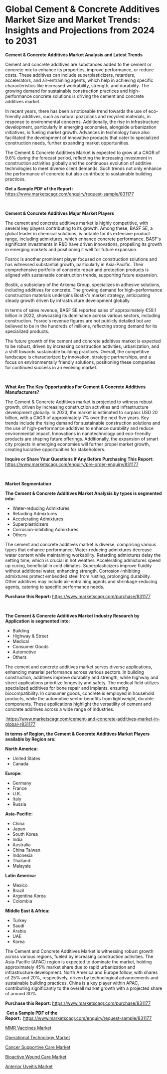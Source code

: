 <p><h1>Global Cement & Concrete Additives Market Size and Market Trends: Insights and Projections from 2024 to 2031</h1></p><p><strong>Cement & Concrete Additives Market Analysis and Latest Trends</strong></p>
<p><p>Cement and concrete additives are substances added to the cement or concrete mix to enhance its properties, improve performance, or reduce costs. These additives can include superplasticizers, retarders, accelerators, and air-entraining agents, which help in achieving specific characteristics like increased workability, strength, and durability. The growing demand for sustainable construction practices and high-performance concrete solutions is driving the cement and concrete additives market. </p><p>In recent years, there has been a noticeable trend towards the use of eco-friendly additives, such as natural pozzolans and recycled materials, in response to environmental concerns. Additionally, the rise in infrastructure development, particularly in emerging economies, alongside urbanization initiatives, is fueling market growth. Advances in technology have also facilitated the development of innovative products that cater to specialized construction needs, further expanding market opportunities.</p><p>The Cement & Concrete Additives Market is expected to grow at a CAGR of 9.6% during the forecast period, reflecting the increasing investment in construction activities globally and the continuous evolution of additive technologies to meet diverse client demands. Such trends not only enhance the performance of concrete but also contribute to sustainable building practices.</p></p>
<p><strong>Get a Sample PDF of the Report:&nbsp;</strong> <a href="https://www.marketscagr.com/enquiry/request-sample/831177?utm_campaign=1436&utm_medium=2&utm_source=Github&utm_content=ia&utm_term=08102024&utm_id=cement-concrete-additives">https://www.marketscagr.com/enquiry/request-sample/831177</a></p>
<p>&nbsp;</p>
<p><strong>Cement & Concrete Additives Major Market Players</strong></p>
<p><p>The cement and concrete additives market is highly competitive, with several key players contributing to its growth. Among these, BASF SE, a global leader in chemical solutions, is notable for its extensive product range, including admixtures, which enhance concrete performance. BASF's significant investments in R&D have driven innovations, propelling its growth in emerging markets and positioning it well for future expansion.</p><p>Fosroc is another prominent player focused on construction solutions and has witnessed substantial growth, particularly in Asia-Pacific. Their comprehensive portfolio of concrete repair and protection products is aligned with sustainable construction trends, supporting future expansion.</p><p>Bostik, a subsidiary of the Arkema Group, specializes in adhesive solutions, including additives for concrete. The growing demand for high-performance construction materials underpins Bostik's market strategy, anticipating steady growth driven by infrastructure development globally.</p><p>In terms of sales revenue, BASF SE reported sales of approximately €59.1 billion in 2022, showcasing its dominance across various sectors, including construction. Fosroc's revenue figures are not publicly detailed but are believed to be in the hundreds of millions, reflecting strong demand for its specialized products.</p><p>The future growth of the cement and concrete additives market is expected to be robust, driven by increasing construction activities, urbanization, and a shift towards sustainable building practices. Overall, the competitive landscape is characterized by innovation, strategic partnerships, and a focus on environmentally friendly solutions, positioning these companies for continued success in an evolving market.</p></p>
<p>&nbsp;</p>
<p><strong>What Are The Key Opportunities For Cement & Concrete Additives Manufacturers?</strong></p>
<p><p>The Cement & Concrete Additives market is projected to witness robust growth, driven by increasing construction activities and infrastructure development globally. In 2023, the market is estimated to surpass USD 20 billion, with a CAGR of approximately 7% over the next five years. Key trends include the rising demand for sustainable construction solutions and the use of high-performance additives to enhance durability and reduce environmental impact. Innovations in nanotechnology and eco-friendly products are shaping future offerings. Additionally, the expansion of smart city projects in emerging economies will further propel market growth, creating lucrative opportunities for stakeholders.</p></p>
<p><strong>Inquire or Share Your Questions If Any Before Purchasing This Report:</strong> <a href="https://www.marketscagr.com/enquiry/pre-order-enquiry/831177?utm_campaign=1436&utm_medium=2&utm_source=Github&utm_content=ia&utm_term=08102024&utm_id=cement-concrete-additives">https://www.marketscagr.com/enquiry/pre-order-enquiry/831177</a></p>
<p>&nbsp;</p>
<p><strong>Market Segmentation</strong></p>
<p><strong>The Cement & Concrete Additives Market Analysis by types is segmented into:</strong></p>
<p><ul><li>Water-reducing Admixtures</li><li>Retarding Admixtures</li><li>Accelerating Admixtures</li><li>Superplasticizers</li><li>Corrosion-inhibiting Admixtures</li><li>Others</li></ul></p>
<p><p>The cement and concrete additives market is diverse, comprising various types that enhance performance. Water-reducing admixtures decrease water content while maintaining workability. Retarding admixtures delay the setting time, which is crucial in hot weather. Accelerating admixtures speed up curing, beneficial in cold climates. Superplasticizers improve fluidity without additional water, enhancing strength. Corrosion-inhibiting admixtures protect embedded steel from rusting, prolonging durability. Other additives may include air-entraining agents and shrinkage-reducing agents, catering to specific performance needs.</p></p>
<p><strong>Purchase this Report:&nbsp;</strong><a href="https://www.marketscagr.com/purchase/831177?utm_campaign=1436&utm_medium=2&utm_source=Github&utm_content=ia&utm_term=08102024&utm_id=cement-concrete-additives">https://www.marketscagr.com/purchase/831177</a></p>
<p>&nbsp;</p>
<p><strong>The Cement & Concrete Additives Market Industry Research by Application is segmented into:</strong></p>
<p><ul><li>Building</li><li>Highway & Street</li><li>Medical</li><li>Consumer Goods</li><li>Automotive</li><li>Others</li></ul></p>
<p><p>The cement and concrete additives market serves diverse applications, enhancing material performance across various sectors. In building construction, additives improve durability and strength, while highway and street applications prioritize longevity and safety. The medical field utilizes specialized additives for bone repair and implants, ensuring biocompatibility. In consumer goods, concrete is employed in household products, while the automotive sector benefits from lightweight, durable components. These applications highlight the versatility of cement and concrete additives across a wide range of industries.</p></p>
<p><a href="https://www.marketscagr.com/cement-and-concrete-additives-market-in-global-r831177?utm_campaign=1436&utm_medium=2&utm_source=Github&utm_content=ia&utm_term=08102024&utm_id=cement-concrete-additives">&nbsp;https://www.marketscagr.com/cement-and-concrete-additives-market-in-global-r831177</a></p>
<p><strong>In terms of Region, the Cement & Concrete Additives Market Players available by Region are:</strong></p>
<p>
    <p> <strong> North America: </strong>
        <ul>
            <li>United States</li>
            <li>Canada</li>
        </ul>
        </p> 
    <p> <strong> Europe: </strong>
        <ul>
            <li>Germany</li>
            <li>France</li>
            <li>U.K.</li>
            <li>Italy</li>
            <li>Russia</li>
        </ul>
        </p> 
    <p> <strong> Asia-Pacific: </strong>
        <ul>
            <li>China</li>
            <li>Japan</li>
            <li>South Korea</li>
            <li>India</li>
            <li>Australia</li>
            <li>China Taiwan</li>
            <li>Indonesia</li>
            <li>Thailand</li>
            <li>Malaysia</li>
        </ul>
        </p> 
    <p> <strong> Latin America: </strong>
        <ul>
            <li>Mexico</li>
            <li>Brazil</li>
            <li>Argentina Korea</li>
            <li>Colombia</li>
        </ul>
        </p> 
    <p> <strong> Middle East & Africa: </strong>
        <ul>
            <li>Turkey</li>
            <li>Saudi</li>
            <li>Arabia</li>
            <li>UAE</li>
            <li>Korea</li>
        </ul>
    </p>
    </p>
<p><p>The Cement and Concrete Additives Market is witnessing robust growth across various regions, fueled by increasing construction activities. The Asia-Pacific (APAC) region is expected to dominate the market, holding approximately 45% market share due to rapid urbanization and infrastructure development. North America and Europe follow, with shares of 25% and 20%, respectively, driven by technological advancements and sustainable building practices. China is a key player within APAC, contributing significantly to the overall market growth with a projected share of around 30%.</p></p>
<p><strong>Purchase this Report: </strong><a href="https://www.marketscagr.com/purchase/831177?utm_campaign=1436&utm_medium=2&utm_source=Github&utm_content=ia&utm_term=08102024&utm_id=cement-concrete-additives">https://www.marketscagr.com/purchase/831177</a></p>
<p>&nbsp;<strong>Get a Sample PDF of the Report:&nbsp;&nbsp;</strong><a href="https://www.marketscagr.com/enquiry/request-sample/831177?utm_campaign=1436&utm_medium=2&utm_source=Github&utm_content=ia&utm_term=08102024&utm_id=cement-concrete-additives">https://www.marketscagr.com/enquiry/request-sample/831177</a></p>
<p><strong></strong></p>
<p><p><a href="https://www.linkedin.com/pulse/key-drivers-mmr-vaccines-market-trends-future-outlook-2024-2031-bee3f?utm_campaign=1436&utm_medium=2&utm_source=Github&utm_content=ia&utm_term=08102024&utm_id=cement-concrete-additives">MMR Vaccines Market</a></p><p><a href="https://www.linkedin.com/pulse/market-insights-global-operational-technology-forecast-innovation-9yvhe?utm_campaign=1436&utm_medium=2&utm_source=Github&utm_content=ia&utm_term=08102024&utm_id=cement-concrete-additives">Operational Technology Market</a></p><p><a href="https://www.linkedin.com/pulse/navigating-cancer-supportive-care-market-expert-analysis-dh17f?utm_campaign=1436&utm_medium=2&utm_source=Github&utm_content=ia&utm_term=08102024&utm_id=cement-concrete-additives">Cancer Supportive Care Market</a></p><p><a href="https://www.linkedin.com/pulse/bioactive-wound-care-market-overview-regional-outlook-competitive-eyibf?utm_campaign=1436&utm_medium=2&utm_source=Github&utm_content=ia&utm_term=08102024&utm_id=cement-concrete-additives">Bioactive Wound Care Market</a></p><p><a href="https://www.linkedin.com/pulse/mapping-anterior-uveitis-market-trends-challenges-breakthroughs-s6kaf?utm_campaign=1436&utm_medium=2&utm_source=Github&utm_content=ia&utm_term=08102024&utm_id=cement-concrete-additives">Anterior Uveitis Market</a></p></p>